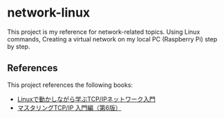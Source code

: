 # network-linux

This project is my reference for network-related topics.
Using Linux commands, Creating a virtual network on my local PC (Raspberry Pi) step by step.

## References

This project references the following books:

- [Linuxで動かしながら学ぶTCP/IPネットワーク入門](https://www.amazon.co.jp/dp/B085BG8CH5)
- [マスタリングTCP/IP 入門編（第6版）](https://www.amazon.co.jp/dp/B0827QNDNT)
